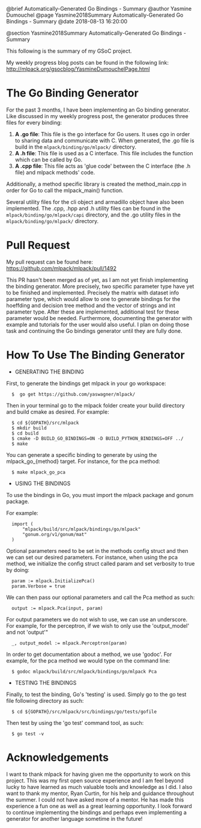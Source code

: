 @brief Automatically-Generated Go Bindings - Summary
@author Yasmine Dumouchel
@page Yasmine2018Summary Automatically-Generated Go Bindings - Summary
@date 2018-08-13 16:20:00

@section Yasmine2018Summary Automatically-Generated Go Bindings - Summary

This following is the summary of my GSoC project.

My weekly progress blog posts can be found in the following link: http://mlpack.org/gsocblog/YasmineDumouchelPage.html

# The Go Binding Generator

For the past 3 months, I have been implementing an Go binding generator. Like discussed in my weekly progress post, the generator produces three files for every binding:
1. **A .go file**: This file is the go interface for Go users. It uses cgo in order to sharing data and communicate with C. When generated, the .go file is build in the `mlpack/binding/go/mlpack/` directory.
2. **A .h file**: This file is used as a C interface. This file includes the function which can be called by Go.
3. **A .cpp file**: This file acts as 'glue code' between the C interface (the .h file) and mlpack methods' code.

Additionally, a method specific library is created the method_main.cpp in order for Go to call the mlpack_main() function.

Several utility files for the cli object and armadillo object have also been implemented. The .cpp, .hpp and .h utility files can be found in the `mlpack/binding/go/mlpack/capi` directory, and the .go utility files in the `mlpack/binding/go/mlpack/` directory.

# Pull Request

My pull request can be found here: https://github.com/mlpack/mlpack/pull/1492

This PR hasn't been merged as of yet, as I am not yet finish implementing the binding generator. More precisely, two specific parameter type have yet to be finished and implemented. Precisely the matrix with dataset info parameter type, which would allow to one to generate bindings for the hoeffding and decision tree method  and the vector of strings and int parameter type. After these are implemented, additional test for these parameter would be needed. Furthermore, documenting the generator with example and tutorials for the user would also useful. I plan on doing those task and continuing the Go bindings generator until they are fully done. 

# How To Use The Binding Generator

* GENERATING THE BINDING

First, to generate the bindings get mlpack in your go workspace:

	  $  go get https://github.com/yaswagner/mlpack/

Then in your terminal go to the mlpack folder create your build directory and build cmake as desired.
For example:

	  $ cd ${GOPATH}/src/mlpack
	  $ mkdir build
	  $ cd build
	  $ cmake -D BUILD_GO_BINDINGS=ON -D BUILD_PYTHON_BINDINGS=OFF ../
	  $ make 

You can generate a specific binding to generate by using the mlpack_go_{method} target.
For instance, for the pca method:

	  $ make mlpack_go_pca

* USING THE BINDINGS

To use the bindings in Go, you must import the mlpack package and gonum package.

For example:

	  import (
		  "mlpack/build/src/mlpack/bindings/go/mlpack"
	  	  "gonum.org/v1/gonum/mat"
	  )

Optional parameters need to be set in the methods config struct and then we can set our desired parameters.
For instance, when using the pca method, we initialize the config struct called param and set verbosity to true by doing:

	  param := mlpack.InitializePca()
	  param.Verbose = true

We can then pass our optional parameters and call the Pca method as such:

	  output := mlpack.Pca(input, param)

For output parameters we do not wish to use, we can use an underscore. 
For example, for the perceptron, if we wish to only use the 'output_model' and not 'output'"

	  _, output_model := mlpack.Perceptron(param)

In order to get documentation about a method, we use 'godoc'.
For example, for the pca method we would type on the command line:

	  $ godoc mlpack/build/src/mlpack/bindings/go/mlpack Pca

* TESTING THE BINDINGS

Finally, to test the binding, Go's 'testing' is used. Simply go to the go test file following directory as such:

	  $ cd ${GOPATH}/src/mlpack/src/bindings/go/tests/gofile

Then test by using the 'go test' command tool, as such:

	  $ go test -v

# Acknowledgements

I want to thank mlpack for having given me the opportunity to work on this project. This was my first open source experience and I am feel beyond lucky to have learned as much valuable tools and knowledge as I did. I also want to thank my mentor, Ryan Curtin, for his help and guidance throughout the summer. I could not have asked more of a mentor. He has made this experience a fun one as well as a great learning opportunity. I look forward to continue implementing the bindings and perhaps even implementing a generator for another language sometime in the future!

